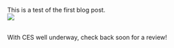 This is a test of the first blog post. <br>
<img src=https://cdn.ces.tech/ces/media/logos-and-icons/2023/cescta_combologo_clr.png>

<br>With CES well underway, check back soon for a review!
